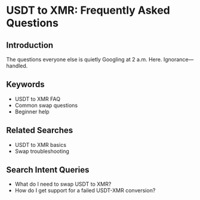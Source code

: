 # USDT to XMR: Frequently Asked Questions

## Introduction
The questions everyone else is quietly Googling at 2 a.m. Here. Ignorance—handled.

## Keywords
- USDT to XMR FAQ
- Common swap questions
- Beginner help

## Related Searches
- USDT to XMR basics
- Swap troubleshooting

## Search Intent Queries
- What do I need to swap USDT to XMR?
- How do I get support for a failed USDT-XMR conversion?